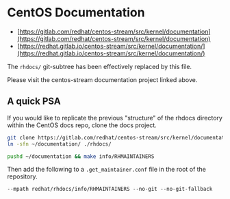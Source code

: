 # CentOS Documentation

- [https://gitlab.com/redhat/centos-stream/src/kernel/documentation](https://gitlab.com/redhat/centos-stream/src/kernel/documentation)
- [https://redhat.gitlab.io/centos-stream/src/kernel/documentation/](https://redhat.gitlab.io/centos-stream/src/kernel/documentation/)

The `rhdocs/` git-subtree has been effectively replaced by this file.

Please visit the centos-stream documentation project linked above.

## A quick PSA

If you would like to replicate the previous "structure" of the rhdocs directory
within the CentOS docs repo, clone the docs project.
```bash
git clone https://gitlab.com/redhat/centos-stream/src/kernel/documentation.git ~/
ln -sfn ~/documentation/ ./rhdocs/

pushd ~/documentation && make info/RHMAINTAINERS
```
Then add the following to a `.get_maintainer.conf` file in the root of the
repository.

`--mpath redhat/rhdocs/info/RHMAINTAINERS --no-git --no-git-fallback`
